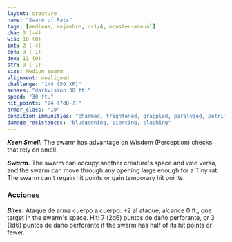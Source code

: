 ```yaml
---
layout: creature
name: "Swarm of Rats"
tags: [mediana, enjambre, cr1/4, monster-manual]
cha: 3 (-4)
wis: 10 (0)
int: 2 (-4)
con: 9 (-1)
dex: 11 (0)
str: 9 (-1)
size: Medium swarm
alignment: unaligned
challenge: "1/4 (50 XP)"
senses: "darkvision 30 ft."
speed: "30 ft."
hit_points: "24 (7d8-7)"
armor_class: "10"
condition_immunities: "charmed, frightened, grappled, paralyzed, petrified, prone, restrained, stunned"
damage_resistances: "bludgeoning, piercing, slashing"
---
```


***Keen Smell.*** The swarm has advantage on Wisdom (Perception) checks that rely on smell.

***Swarm.*** The swarm can occupy another creature's space and vice versa, and the swarm can move through any opening large enough for a Tiny rat. The swarm can't regain hit points or gain temporary hit points.

### Acciones

***Bites.*** Ataque de arma cuerpo a cuerpo: +2 al ataque, alcance 0 ft., one target in the swarm's space. Hit: 7 (2d6) puntos de daño perforante, or 3 (1d6) puntos de daño perforante if the swarm has half of its hit points or fewer.